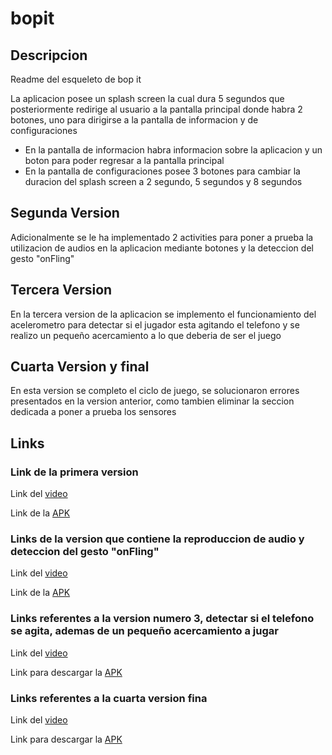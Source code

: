 # bopit
## Descripcion
Readme del esqueleto de bop it

La aplicacion posee un splash screen la cual dura 5 segundos que posteriormente redirige al usuario a la pantalla principal donde habra 2 botones, uno para dirigirse a la pantalla de informacion y de configuraciones
- En la pantalla de informacion habra informacion sobre la aplicacion y un boton para poder regresar a la pantalla principal
- En la pantalla de configuraciones posee 3 botones para cambiar la duracion del splash screen a 2 segundo, 5 segundos y 8 segundos

## Segunda Version
Adicionalmente se le ha implementado 2 activities para poner a prueba la utilizacion de audios en la aplicacion mediante botones y la deteccion del gesto "onFling"

## Tercera Version
En la tercera version de la aplicacion se implemento el funcionamiento del acelerometro para detectar si el jugador esta agitando el telefono y se realizo un pequeño acercamiento a lo que deberia de ser el juego

## Cuarta Version y final
En esta version se completo el ciclo de juego, se solucionaron errores presentados en la version anterior, como tambien eliminar la seccion dedicada a poner a prueba los sensores

## Links
### Link de la primera version
Link del [video](https://youtu.be/VXJTYU7zizc)

Link de la [APK](https://drive.google.com/file/d/1t-mTbZ1peVZ9zNZvus-0ozrupJoWWWz1/view?usp=sharing)

### Links de la version que contiene la reproduccion de audio y deteccion del gesto "onFling"
Link del [video](https://youtu.be/gms_oHANFLw)

Link de la [APK](https://mega.nz/file/4vt3QAAA#dYhyeBISZXTrMZJfNi2A7ni2ERYjPTYu8ChS6Z83jB4)


### Links referentes a la version numero 3, detectar si el telefono se agita, ademas de un pequeño acercamiento a jugar
Link del [video](https://youtu.be/0WmTxnDqT4w)

Link para descargar la [APK](https://mega.nz/file/wylmASAQ#hYdm9-I_fXDRGu7lAVW4NmAMPVTEsB3gDvQMJHFoX1I)

### Links referentes a la cuarta version fina
Link del [video](https://youtu.be/8FPQz75movk)

Link para descargar la [APK](https://mega.nz/file/RiMj2D6C#xEcSYHKWB2YtNc7m6qYiCpTcmLq07mMzz_ua5mQUqaY)
